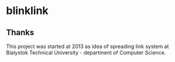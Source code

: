blinklink
=========

Thanks
------

This project was started at 2013 as idea of spreading link system at Bialystok Technical University - department of Computer Science.

